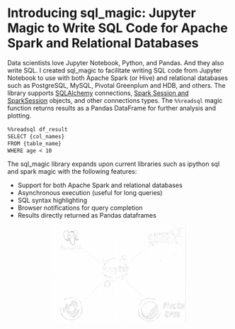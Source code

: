 # Introducing sql_magic: Jupyter Magic to Write SQL Code for Apache Spark and Relational Databases

Data scientists love Jupyter Notebook, Python, and Pandas. And they also write SQL. I created sql_magic to facilitate writing SQL code from Jupyter Notebook to use with both Apache Spark (or Hive) and relational databases such as PostgreSQL, MySQL, Pivotal Greenplum and HDB, and others. The library supports [SQLAlchemy](https://www.sqlalchemy.org/) connections, [Spark Session and SparkSession](https://docs.databricks.com/spark/latest/gentle-introduction/sparksession.html) objects, and other connections types. The `%%readsql` magic function returns results as a Pandas DataFrame for further analysis and plotting. 

~~~
%%readsql df_result
SELECT {col_names}
FROM {table_name}
WHERE age < 10
~~~

The sql_magic library expands upon current libraries such as ipython sql and spark magic with the following features: 

* Support for both Apache Spark and relational databases
* Asynchronous execution (useful for long queries)
* SQL syntax highlighting
* Browser notifications for query completion
* Results directly returned as Pandas dataframes 


<p align="center">
  <img src="img.png" width="60%" align="middle">
</p>
